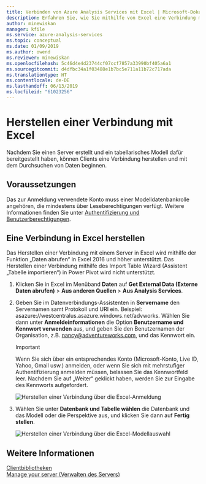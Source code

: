 ```yaml
---
title: Verbinden von Azure Analysis Services mit Excel | Microsoft-Dokumentation
description: Erfahren Sie, wie Sie mithilfe von Excel eine Verbindung mit einem Azure Analysis Services-Server herstellen.
author: minewiskan
manager: kfile
ms.service: azure-analysis-services
ms.topic: conceptual
ms.date: 01/09/2019
ms.author: owend
ms.reviewer: minewiskan
ms.openlocfilehash: 5c46d4e4d23744cf07ccf7857a33990bf405a6a1
ms.sourcegitcommit: d4dfbc34a1f03488e1b7bc5e711a11b72c717ada
ms.translationtype: HT
ms.contentlocale: de-DE
ms.lasthandoff: 06/13/2019
ms.locfileid: "61023256"
---
```

# <a name="connect-with-excel"></a>Herstellen einer Verbindung mit Excel

Nachdem Sie einen Server erstellt und ein tabellarisches Modell dafür bereitgestellt haben, können Clients eine Verbindung herstellen und mit dem Durchsuchen von Daten beginnen. 

## <a name="before-you-begin"></a>Voraussetzungen

Das zur Anmeldung verwendete Konto muss einer Modelldatenbankrolle angehören, die mindestens über Leseberechtigungen verfügt. Weitere Informationen finden Sie unter [Authentifizierung und Benutzerberechtigungen](analysis-services-manage-users.md). 

## <a name="connect-in-excel"></a>Eine Verbindung in Excel herstellen

Das Herstellen einer Verbindung mit einem Server in Excel wird mithilfe der Funktion „Daten abrufen“ in Excel 2016 und höher unterstützt. Das Herstellen einer Verbindung mithilfe des Import Table Wizard (Assistent „Tabelle importieren“) in Power Pivot wird nicht unterstützt. 

1. Klicken Sie in Excel im Menüband **Daten** auf **Get External Data (Externe Daten abrufen)**  > **Aus anderen Quellen** > **Aus Analysis Services**.

2. Geben Sie im Datenverbindungs-Assistenten in **Servername** den Servernamen samt Protokoll und URI ein. Beispiel: asazure://westcentralus.asazure.windows.net/advworks. Wählen Sie dann unter **Anmeldeinformationen** die Option **Benutzername und Kennwort verwenden** aus, und geben Sie den Benutzernamen der Organisation, z.B. nancy@adventureworks.com, und das Kennwort ein.

    > [!IMPORTANT]
    > Wenn Sie sich über ein entsprechendes Konto (Microsoft-Konto, Live ID, Yahoo, Gmail usw.) anmelden, oder wenn Sie sich mit mehrstufiger Authentifizierung anmelden müssen, belassen Sie das Kennwortfeld leer. Nachdem Sie auf „Weiter“ geklickt haben, werden Sie zur Eingabe des Kennworts aufgefordert. 

    ![Herstellen einer Verbindung über die Excel-Anmeldung](./media/analysis-services-connect-excel/aas-connect-excel-logon.png)

3. Wählen Sie unter **Datenbank und Tabelle wählen** die Datenbank und das Modell oder die Perspektive aus, und klicken Sie dann auf **Fertig stellen**.
   
    ![Herstellen einer Verbindung über die Excel-Modellauswahl](./media/analysis-services-connect-excel/aas-connect-excel-select.png)


## <a name="see-also"></a>Weitere Informationen

[Clientbibliotheken](analysis-services-data-providers.md)   
[Manage your server (Verwalten des Servers)](analysis-services-manage.md)     


